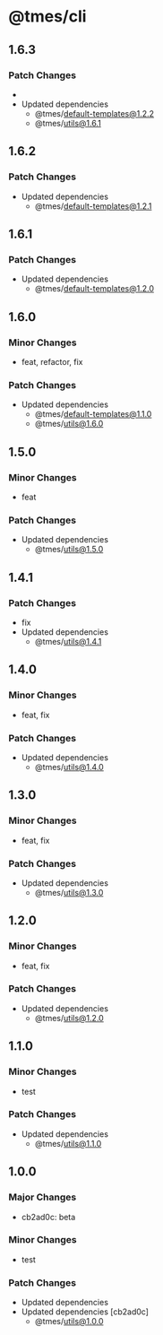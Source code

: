 # @tmes/cli

## 1.6.3

### Patch Changes

-
- Updated dependencies
  - @tmes/default-templates@1.2.2
  - @tmes/utils@1.6.1

## 1.6.2

### Patch Changes

- Updated dependencies
  - @tmes/default-templates@1.2.1

## 1.6.1

### Patch Changes

- Updated dependencies
  - @tmes/default-templates@1.2.0

## 1.6.0

### Minor Changes

- feat, refactor, fix

### Patch Changes

- Updated dependencies
  - @tmes/default-templates@1.1.0
  - @tmes/utils@1.6.0

## 1.5.0

### Minor Changes

- feat

### Patch Changes

- Updated dependencies
  - @tmes/utils@1.5.0

## 1.4.1

### Patch Changes

- fix
- Updated dependencies
  - @tmes/utils@1.4.1

## 1.4.0

### Minor Changes

- feat, fix

### Patch Changes

- Updated dependencies
  - @tmes/utils@1.4.0

## 1.3.0

### Minor Changes

- feat, fix

### Patch Changes

- Updated dependencies
  - @tmes/utils@1.3.0

## 1.2.0

### Minor Changes

- feat, fix

### Patch Changes

- Updated dependencies
  - @tmes/utils@1.2.0

## 1.1.0

### Minor Changes

- test

### Patch Changes

- Updated dependencies
  - @tmes/utils@1.1.0

## 1.0.0

### Major Changes

- cb2ad0c: beta

### Minor Changes

- test

### Patch Changes

- Updated dependencies
- Updated dependencies [cb2ad0c]
  - @tmes/utils@1.0.0
